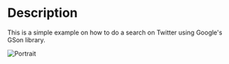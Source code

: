 Description
========================

This is a simple example on how to do a search on Twitter using Google's GSon library.

![Portrait](https://raw.github.com/xgil78/Android--Twitter-example/master/preview.jpg)
